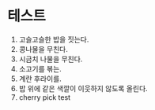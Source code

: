 # 테스트

1. 고슬고슬한 밥을 짓는다.
2. 콩나물을 무친다.
3. 시금치 나물을 무친다.
4. 소고기를 볶는.
5. 계란 후라이를.
6. 밥 위에 같은 색깔이 이웃하지 않도록 올린다.
7. cherry pick test
